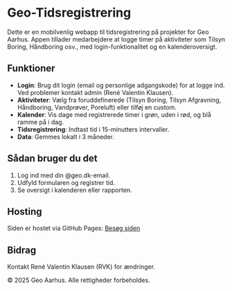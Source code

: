 # Geo-Tidsregistrering

Dette er en mobilvenlig webapp til tidsregistrering på projekter for Geo Aarhus. Appen tillader medarbejdere at logge timer på aktiviteter som Tilsyn Boring, Håndboring osv., med login-funktionalitet og en kalenderoversigt.

## Funktioner
- **Login**: Brug dit login (email og personlige adgangskode) for at logge ind. Ved problemer kontakt admin (René Valentin Klausen).
- **Aktiviteter**: Vælg fra foruddefinerede (Tilsyn Boring, Tilsyn Afgravning, Håndboring, Vandprøver, Poreluft) eller tilføj en custom.
- **Kalender**: Vis dage med registrerede timer i grøn, uden i rød, og blå ramme på i dag.
- **Tidsregistrering**: Indtast tid i 15-minutters intervaller.
- **Data**: Gemmes lokalt i 3 måneder.

## Sådan bruger du det
1. Log ind med din @geo.dk-email.
2. Udfyld formularen og registrer tid.
3. Se oversigt i kalenderen eller rapporten.

## Hosting
Siden er hostet via GitHub Pages: [Besøg siden](https://rvk-geo.github.io/Geo-Tidsregistrering/)

## Bidrag
Kontakt René Valentin Klausen (RVK) for ændringer.

© 2025 Geo Aarhus. Alle rettigheder forbeholdes.
